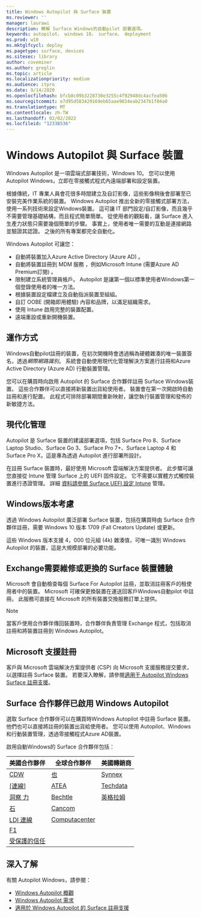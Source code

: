 ```yaml
---
title: Windows Autopilot 與 Surface 裝置
ms.reviewer: ''
manager: laurawi
description: 瞭解 Surface Windows的自動pilot 部署選項。
keywords: autopilot， windows 10， surface， deployment
ms.prod: w10
ms.mktglfcycl: deploy
ms.pagetype: surface, devices
ms.sitesec: library
author: coveminer
ms.author: greglin
ms.topic: article
ms.localizationpriority: medium
ms.audience: itpro
ms.date: 9/14/2020
ms.openlocfilehash: bfcb8c09b3228730e3255c4f92948dc4acfea506
ms.sourcegitcommit: e7d95d583429169eb65aae9034eab2347b1f04a0
ms.translationtype: MT
ms.contentlocale: zh-TW
ms.lasthandoff: 02/02/2022
ms.locfileid: "12338536"
---
```

# <a name="windows-autopilot-and-surface-devices"></a>Windows Autopilot 與 Surface 裝置

Windows Autopilot 是一項雲端式部署技術，Windows 10。 您可以使用 Autopilot Windows，立即在零接觸式程式內遠端部署和設定裝置。

根據傳統，IT 專業人員會花很多時間建立及自訂影像，這些影像稍後會部署至已安裝完美作業系統的裝置。 Windows Autopilot 推出全新的零接觸式部署方法，使用一系列技術來設定Windows裝置。 這可讓 IT 部門設定/自訂影像，而且幾乎不需要管理基礎結構，而且程式簡單簡單。 從使用者的觀點看，讓 Surface 進入生產力狀態只需要幾個簡單的步驟。 事實上，使用者唯一需要的互動是連接網路並驗證其認證。 之後的所有專案都完全自動化。

Windows Autopilot 可讓您：

- 自動將裝置加入Azure Active Directory (Azure AD) 。
- 自動將裝置註冊到 MDM 服務 ，例如Microsoft Intune (需要Azure AD Premium訂閱) 。
- 限制建立系統管理員帳戶。 Autopilot 是讓第一個以標準使用者Windows第一個登錄使用者的唯一方法。
- 根據裝置設定檔建立及自動指派裝置至組組。
- 自訂 OOBE (開箱即用體驗) 內容和品牌，以滿足組織需求。
- 使用 Intune 啟用完整的裝置配置。
- 遠端重設或重新開機裝置。

## <a name="how-it-works"></a>運作方式

Windows自動pilot註冊的裝置，在初次開機時會透過稱為硬體雜湊的唯一裝置簽名，透過*網際網路識別*。 系統會自動使用現代化管理解決方案進行註冊和Azure Active Directory (Azure AD) 行動裝置管理。

您可以在購買時向啟用 Autopilot 的 Surface 合作夥伴註冊 Surface Windows裝置。 這些合作夥伴可以直接將新裝置出貨給使用者。 裝置會在第一次開啟時自動註冊和進行配置。 此程式可排除部署期間重新映射，讓您執行裝置管理和發佈的新敏捷方法。

## <a name="modern-management"></a>現代化管理

Autopilot 是 Surface 裝置的建議部署選項，包括 Surface Pro 8、Surface Laptop Studio、Surface Go 3、Surface Pro 7+、Surface Laptop 4 和 Surface Pro X，這是專為透過 Autopilot 進行部署所設計。

 在註冊 Surface 裝置時，最好使用 Microsoft 雲端解決方案提供者。 此步驟可讓您直接從 Intune 管理 Surface 上的 UEFI 固件設定。 它不需要以實體方式觸控裝置進行憑證管理。 詳細 [資料請參閱 Surface UEFI 設定 Intune](surface-manage-dfci-guide.md) 管理。

## <a name="windows-version-considerations"></a>Windows版本考慮

透過 Windows Autopilot 廣泛部署 Surface 裝置，包括在購買時由 Surface 合作夥伴註冊，需要 Windows 10 版本 1709 (Fall Creators Update) 或更新。

這些 Windows 版本支援 4，000 位元組 (4k) 雜湊值，可唯一識別 Windows Autopilot 的裝置，這是大規模部署的必要功能。

## <a name="exchange-experience-on-surface-devices-in-need-of-repair-or-replacement"></a>Exchange需要維修或更換的 Surface 裝置體驗

Microsoft 會自動檢查每個 Surface For Autopilot 註冊，並取消註冊客戶的租使用者中的裝置。  Microsoft 可確保更換裝置在運送回客戶Windows自動pilot 中註冊。 此服務可直接在 Microsoft 的所有裝置交換服務訂單上提供。

> [!NOTE]
> 當客戶使用合作夥伴傳回裝置時，合作夥伴負責管理 Exchange 程式，包括取消註冊和將裝置註冊到 Windows Autopilot。

## <a name="microsoft-support-registration"></a>Microsoft 支援註冊

客戶與 Microsoft 雲端解決方案提供者 (CSP) 向 Microsoft 支援服務提交要求，以選擇註冊 Surface 裝置。 若要深入瞭解，請參閱[適用于 Autopilot Windows Surface 註冊支援](surface-autopilot-registration-support.md)。

## <a name="surface-partners-enabled-for-windows-autopilot"></a>Surface 合作夥伴已啟用 Windows Autopilot

選取 Surface 合作夥伴可以在購買時Windows Autopilot 中註冊 Surface 裝置。 他們也可以直接將註冊的裝置出貨給使用者。 您可以使用 Autopilot、Windows和行動裝置管理，透過零接觸程式Azure AD裝置。

啟用自動Windows的 Surface 合作夥伴包括：

| 美國合作夥伴 | 全球合作夥伴 | 美國轉銷商 |
|--------------|---------------|-------------------|
|  [CDW](https://www.cdw.com/) |  [也](https://www.also.com/ec/cms5/da_2800/2800-msportal/products-and-solutions/surface/surface-is-more/surface-and-wa/index.jsp) |  [Synnex](https://www.synnexcorp.com/us/microsoft/surface-autopilot/)  |
|  [[連線]](https://www.connection.com/brand/microsoft/microsoft-surface)   |  [ATEA](https://www.atea.com/) |  [Techdata](https://www.techdata.com/)  |
|  [洞察 力](https://www.insight.com/en_US/buy/partner/microsoft/surface/windows-autopilot.html)  |  [Bechtle](https://www.bechtle.com/marken/microsoft/microsoft-windows-autopilot) |  [英格拉姆](https://go.microsoft.com/fwlink/p/?LinkID=2128954)   |
|  [石](https://www.shi.com/Surface) |  [Cancom](https://www.cancom.de/) |    |
|  [LDI 連線](https://www.myldi.com/managed-it/)  |  [Computacenter](https://www.computacenter.com/uk) |    |
|  [F1](https://www.functiononeit.com/#empower)  |   |  |
|  [受保護的信任](https://go.microsoft.com/fwlink/p/?LinkID=2129005) | | |

## <a name="learn-more"></a>深入了解

有關 Autopilot Windows，請參閱：

- [Windows Autopilot 概觀](/windows/deployment/windows-autopilot/windows-10-autopilot)
- [Windows Autopilot 需求](/windows/deployment/windows-autopilot/windows-autopilot-requirements)
- [適用於 Windows Autopilot 的 Surface 註冊支援](surface-autopilot-registration-support.md)
